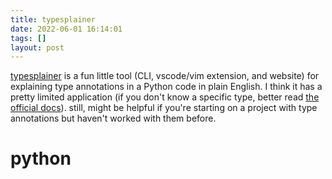 ```yaml
---
title: typesplainer
date: 2022-06-01 16:14:01
tags: []
layout: post
---
```


[typesplainer](https://github.com/typesplainer/typesplainer) is a fun little tool (CLI, vscode/vim extension, and website) for explaining type annotations in a Python code in plain English. I think it has a pretty limited application (if you don't know a specific type, better read [the official docs](https://docs.python.org/3/library/typing.html)). still, might be helpful if you're starting on a project with type annotations but haven't worked with them before.

# python
